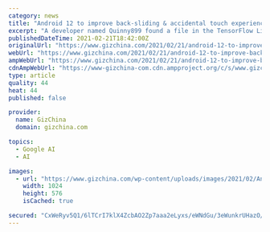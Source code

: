 ```yaml
---
category: news
title: "Android 12 to improve back-sliding & accidental touch experience"
excerpt: "A developer named Quinny899 found a file in the TensorFlow Light module, listing the names of 43,000 applications. The developer suspects that this is a list of applications that Google uses machine learning models for training. The system will detect the ..."
publishedDateTime: 2021-02-21T18:42:00Z
originalUrl: "https://www.gizchina.com/2021/02/21/android-12-to-improve-back-sliding-accidental-touch-experience/"
webUrl: "https://www.gizchina.com/2021/02/21/android-12-to-improve-back-sliding-accidental-touch-experience/"
ampWebUrl: "https://www.gizchina.com/2021/02/21/android-12-to-improve-back-sliding-accidental-touch-experience/amp/"
cdnAmpWebUrl: "https://www-gizchina-com.cdn.ampproject.org/c/s/www.gizchina.com/2021/02/21/android-12-to-improve-back-sliding-accidental-touch-experience/amp/"
type: article
quality: 44
heat: 44
published: false

provider:
  name: GizChina
  domain: gizchina.com

topics:
  - Google AI
  - AI

images:
  - url: "https://www.gizchina.com/wp-content/uploads/images/2021/02/Android-12-a.jpg"
    width: 1024
    height: 576
    isCached: true

secured: "CxWeRyv5Q1/6lTCrI7klX4ZcbAO2Zp7aaa2eLyxs/eWNdGu/3eWunkrUHazO/Y7v7tGQd/8XXOrhL2fPpkGozly+Zq5Igf9Ag2YxaQHbPCNdsh2W91w2aGV/P747mmwOgLVIOk8bR0RN9soK2/xPf1Xpkb35cEsMkipIR7zaswNjJbmB2kvFb7TWtvAARkrAJcr3c6h1EcFflCKGFzAyvpzB8Yu4R6MR0pUN8gtgGLjGeBnZNCO1FyxtpanaqsY1UMVic1iKbtD0tqG/ybOi5hsRPsTZxaEfkpXBE5uJ3gfu2QWRvoNEc7BOYI7oJByLajndkxKvhjG+pU+BeujwhpAn3Z32TTqIhXDbck7dG1o=;Esvw/dPAX1YO735FUHgDbg=="
---
```


